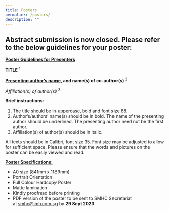 ```yaml
---
title: Posters
permalink: /posters/
description: ""
---
```

## Abstract submission is now closed. Please refer to the below guidelines for your poster:

**<u>Poster Guidelines for Presenters</u>**

**TITLE** <sup>1</sup>

**<u>Presenting author’s name</u>, and name(s) of co-author(s)** <sup>2</sup>

*Affiliation(s) of author(s)* <sup>3</sup>

**Brief instructions:**

1. The title should be in uppercase, bold and font size 88.
2. Author’s/authors’ name(s) should be in bold. The name of the presenting author should be underlined. The presenting author need not be the first author.
3. Affiliation(s) of author(s) should be in italic.

All texts should be in Calibri, font size 35.&nbsp;Font size may be adjusted to allow for sufficient space. Please ensure that the&nbsp;words and pictures&nbsp;on the poster can be easily viewed and read.

**<u>Poster Specifications:</u>**

* A0 size (841mm x 1189mm)
* Portrait Orientation
* Full Colour Hardcopy Poster
* Matte lamination
* Kindly proofread before printing
* PDF version of the poster to be sent to SMHC Secretariat at&nbsp;[smhc@imh.com.sg](mailto:smhc@imh.com.sg)&nbsp;by **29 Sept 2023**